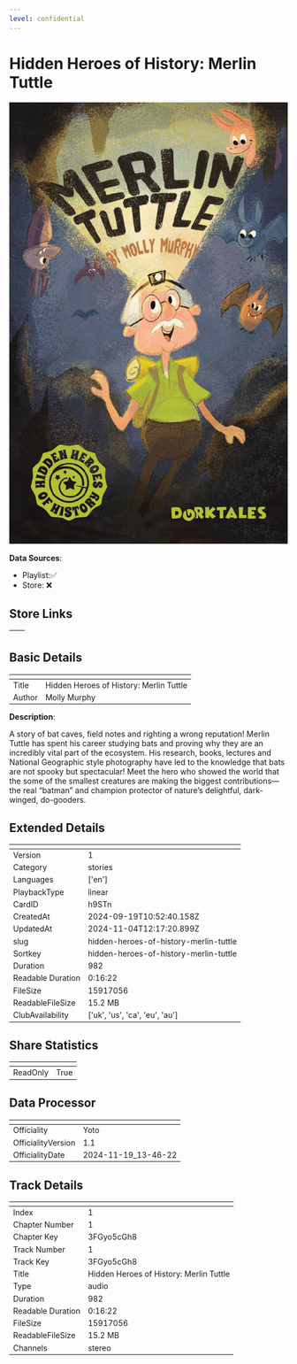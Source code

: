 ```yaml
---
level: confidential
---
```

# Hidden Heroes of History: Merlin Tuttle

![card_[h9STn].png](../../img/cards/card_[h9STn].png)

**Data Sources**: 

- Playlist:✅
- Store: ❌


## Store Links

| <!-- --> | <!-- --> |
| - | - |


## Basic Details

| <!-- --> | <!-- --> |
| - | - |
| Title | Hidden Heroes of History: Merlin Tuttle |
| Author | Molly Murphy |

**Description**:

A story of bat caves, field notes and righting a wrong reputation! Merlin Tuttle has spent his career studying bats and proving why they are an incredibly vital part of the ecosystem. His research, books, lectures and National Geographic style photography have led to the knowledge that bats are not spooky but spectacular! Meet the hero who showed the world that the some of the smallest creatures are making the biggest contributions—the real “batman” and champion protector of nature’s delightful, dark-winged, do-gooders.


## Extended Details

| <!-- --> | <!-- --> |
| - | - |
| Version | 1 |
| Category | stories |
| Languages | ['en'] |
| PlaybackType | linear |
| CardID | h9STn |
| CreatedAt | 2024-09-19T10:52:40.158Z |
| UpdatedAt | 2024-11-04T12:17:20.899Z |
| slug | hidden-heroes-of-history-merlin-tuttle |
| Sortkey | hidden-heroes-of-history-merlin-tuttle |
| Duration | 982 |
| Readable Duration | 0:16:22 |
| FileSize | 15917056 |
| ReadableFileSize | 15.2 MB |
| ClubAvailability | ['uk', 'us', 'ca', 'eu', 'au'] |


## Share Statistics

| <!-- --> | <!-- --> |
| - | - |
| ReadOnly | True |


## Data Processor

| <!-- --> | <!-- --> |
| - | - |
| Officiality | Yoto
| OfficialityVersion | 1.1
| OfficialityDate | 2024-11-19_13-46-22


## Track Details

| <!-- --> | <!-- --> |
| - | - |
| Index | 1 |
| Chapter Number | 1 |
| Chapter Key | 3FGyo5cGh8 |
| Track Number | 1 |
| Track Key | 3FGyo5cGh8 |
| Title | Hidden Heroes of History: Merlin Tuttle |
| Type | audio |
| Duration | 982 |
| Readable Duration | 0:16:22 |
| FileSize | 15917056 |
| ReadableFileSize | 15.2 MB |
| Channels | stereo |

